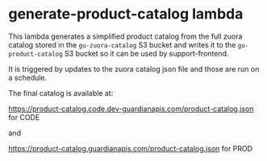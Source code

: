 # generate-product-catalog lambda
This lambda generates a simplified product catalog from the full zuora catalog stored in the `gu-zuora-catalog` S3 bucket and writes it to the `gu-product-catalog` S3 bucket so it can be used by support-frontend.

It is triggered by updates to the zuora catalog json file and those are run on a schedule.

The final catalog is available at:

https://product-catalog.code.dev-guardianapis.com/product-catalog.json for CODE

and 

https://product-catalog.guardianapis.com/product-catalog.json for PROD